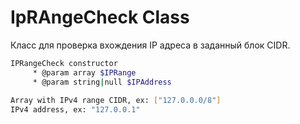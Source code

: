 # IpRAngeCheck Class

Класс для проверка вхождения IP адреса в заданный блок CIDR.

```sh
IPRangeCheck constructor
     * @param array $IPRange
     * @param string|null $IPAddress
    
Array with IPv4 range CIDR, ex: ["127.0.0.0/8"]
IPv4 address, ex: "127.0.0.1"

```